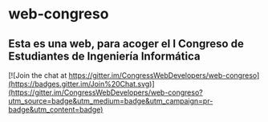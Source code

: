 # web-congreso
## Esta es una web, para acoger el I Congreso de Estudiantes de Ingeniería Informática

[![Join the chat at https://gitter.im/CongressWebDevelopers/web-congreso](https://badges.gitter.im/Join%20Chat.svg)](https://gitter.im/CongressWebDevelopers/web-congreso?utm_source=badge&utm_medium=badge&utm_campaign=pr-badge&utm_content=badge)
